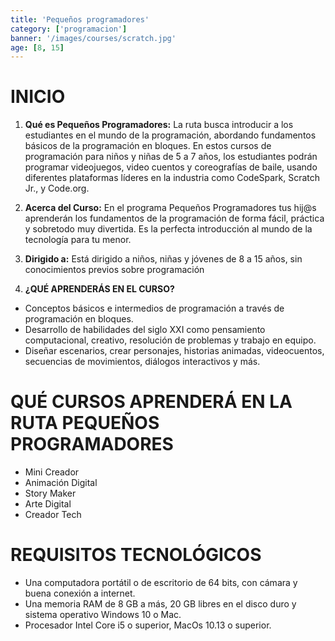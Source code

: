 ```yaml
---
title: 'Pequeños programadores'
category: ['programacion']
banner: '/images/courses/scratch.jpg'
age: [8, 15]
---
```


# INICIO

1. **Qué es Pequeños Programadores:** La ruta busca introducir a los estudiantes en el mundo de la programación, abordando fundamentos básicos de la programación en bloques. En estos cursos de programación para niños y niñas de 5 a 7 años, los estudiantes podrán programar videojuegos, video cuentos y coreografías de baile, usando diferentes plataformas líderes en la industria como CodeSpark, Scratch Jr., y Code.org.

2. **Acerca del Curso:** En el programa Pequeños Programadores tus hij@s aprenderán los fundamentos de la programación de forma fácil, práctica y sobretodo muy divertida. Es la perfecta introducción al mundo de la tecnología para tu menor.

3. **Dirigido a:** Está dirigido a niños, niñas y jóvenes de 8 a 15 años, sin conocimientos previos sobre programación
 
4. **¿QUÉ APRENDERÁS EN EL CURSO?** 
- Conceptos básicos e intermedios de programación a través de programación en bloques. 
- Desarrollo de habilidades del siglo XXI como pensamiento computacional, creativo, resolución de problemas y trabajo en equipo. 
- Diseñar escenarios, crear personajes, historias animadas, videocuentos, secuencias de movimientos, diálogos interactivos y más.

# QUÉ CURSOS APRENDERÁ EN LA RUTA PEQUEÑOS PROGRAMADORES
- Mini Creador
- Animación Digital
- Story Maker
- Arte Digital
- Creador Tech

# REQUISITOS TECNOLÓGICOS

- Una computadora portátil o de escritorio de 64 bits, con cámara y buena conexión a internet.
- Una memoria RAM de 8 GB a más, 20 GB libres en el disco duro y sistema operativo Windows 10 o Mac.
- Procesador Intel Core i5 o superior, MacOs 10.13 o superior.